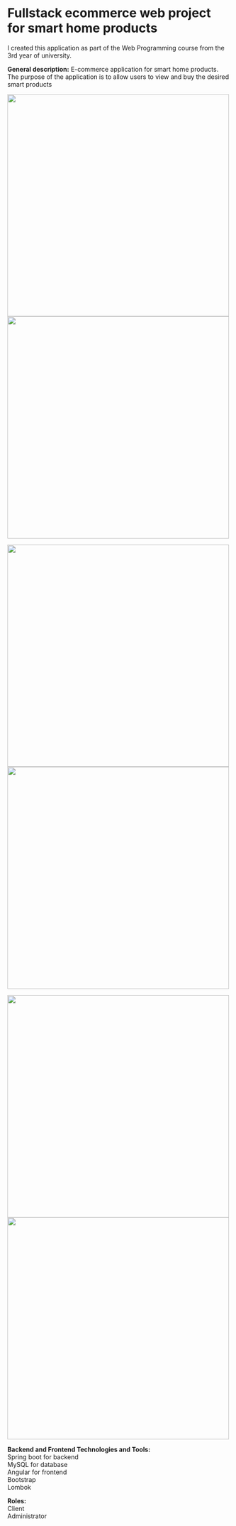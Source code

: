 # Fullstack ecommerce web project for smart home products  <br />

I created this application as part of the Web Programming course from the 3rd year of university. 


**General description:** E-commerce application for smart home products. The
purpose of the application is to allow users to view and buy the desired smart
products

<img src="https://user-images.githubusercontent.com/101547437/221379781-7bf8d31b-17dc-47ce-8cbe-4d00fd6a78e4.png" width="500"><space><space><img src="https://user-images.githubusercontent.com/101547437/221380025-43e704ba-ed9a-4fcb-9e1a-a0188e54d9fc.png" width="500">

<img src="https://user-images.githubusercontent.com/101547437/221379829-99e7883d-08c1-41bf-bddb-8f6a1211b54e.png" width="500"><space><space><img src="https://user-images.githubusercontent.com/101547437/221379835-346afb06-0a65-4338-8171-3be528031aa5.png" width="500">

<img src="https://user-images.githubusercontent.com/101547437/221379843-bdee78ef-bbe7-4489-b8a5-87988430c7a1.png" width="500"><space><space><img src="https://user-images.githubusercontent.com/101547437/221379848-e67fc96f-854e-401f-a96d-769a59a667a3.png" width="500">


**Backend and Frontend Technologies and Tools:**  <br />
Spring boot for backend  <br />
MySQL for database  <br />
Angular for frontend  <br />
Bootstrap  <br />
Lombok  <br />


**Roles:** <br />
Client <br />
Administrator <br />


